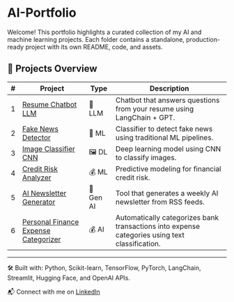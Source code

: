 # AI-Portfolio

Welcome! This portfolio highlights a curated collection of my AI and machine learning projects. Each folder contains a standalone, production-ready project with its own README, code, and assets.

## 📂 Projects Overview

| # | Project | Type | Description |
|--|---------|------|-------------|
| 1 | [Resume Chatbot LLM](./1_resume-chatbot-llm) | 🤖 LLM | Chatbot that answers questions from your resume using LangChain + GPT. |
| 2 | [Fake News Detector](./2_fake-news-detector) | 📰 ML | Classifier to detect fake news using traditional ML pipelines. |
| 3 | [Image Classifier CNN](./3_image-classifier-cnn) | 🖼️ DL | Deep learning model using CNN to classify images. |
| 4 | [Credit Risk Analyzer](./4_credit-risk-analyzer) | 💰 ML | Predictive modeling for financial credit risk. |
| 5 | [AI Newsletter Generator](./5_ai-newsletter-generator) | 🧠 Gen AI | Tool that generates a weekly AI newsletter from RSS feeds. |
| 6 | [Personal Finance Expense Categorizer](./6_personal_finance) | 💰 AI | Automatically categorizes bank transactions into expense categories using text classification. |

---

🛠 Built with: Python, Scikit-learn, TensorFlow, PyTorch, LangChain, Streamlit, Hugging Face, and OpenAI APIs.

📬 Connect with me on [LinkedIn](https://www.linkedin.com/in/srikala-gangi-reddy/) 
